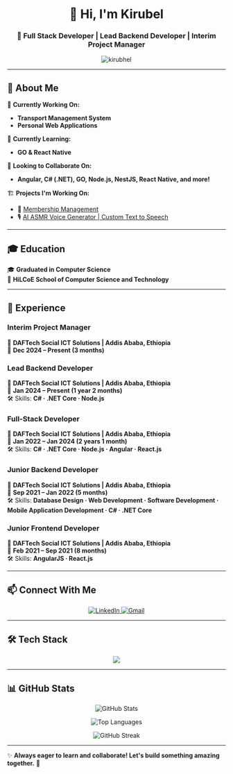 <h1 align="center">👋 Hi, I'm Kirubel</h1>
<h3 align="center">🚀 Full Stack Developer | Lead Backend Developer | Interim Project Manager</h3>

<p align="center">
  <img src="https://komarev.com/ghpvc/?username=kirubhel&label=Profile%20views&color=0e75b6&style=flat" alt="kirubhel" />
</p>

---

## 🚀 About Me  
🔭 **Currently Working On:**  
- **Transport Management System**  
- **Personal Web Applications**  

🌱 **Currently Learning:**  
- **GO & React Native**  

👯 **Looking to Collaborate On:**  
- **Angular, C# (.NET), GO, Node.js, NestJS, React Native, and more!**  

🏗️ **Projects I'm Working On:**  
- 🎫 [Membership Management](https://abizeermembership.com/)  
- 🎙️ [AI ASMR Voice Generator | Custom Text to Speech](https://www.asmrtts.com/)  

---

## 🎓 Education  
🎓 **Graduated in Computer Science**  
📍 **HiLCoE School of Computer Science and Technology**  

---

## 💼 Experience  

### **Interim Project Manager**  
📍 **DAFTech Social ICT Solutions | Addis Ababa, Ethiopia**  
📅 **Dec 2024 – Present (3 months)**  

### **Lead Backend Developer**  
📍 **DAFTech Social ICT Solutions | Addis Ababa, Ethiopia**  
📅 **Jan 2024 – Present (1 year 2 months)**  
🛠️ Skills: **C# · .NET Core · Node.js**  

### **Full-Stack Developer**  
📍 **DAFTech Social ICT Solutions | Addis Ababa, Ethiopia**  
📅 **Jan 2022 – Jan 2024 (2 years 1 month)**  
🛠️ Skills: **C# · .NET Core · Node.js · Angular · React.js**  

### **Junior Backend Developer**  
📍 **DAFTech Social ICT Solutions | Addis Ababa, Ethiopia**  
📅 **Sep 2021 – Jan 2022 (5 months)**  
🛠️ Skills: **Database Design · Web Development · Software Development · Mobile Application Development · C# · .NET Core**  

### **Junior Frontend Developer**  
📍 **DAFTech Social ICT Solutions | Addis Ababa, Ethiopia**  
📅 **Feb 2021 – Sep 2021 (8 months)**  
🛠️ Skills: **AngularJS · React.js**  

---

## 📫 Connect With Me  
<p align="center">
  <a href="https://linkedin.com/in/kirubel-gizaw-b8bab1244/" target="_blank">
    <img src="https://img.shields.io/badge/LinkedIn-0077B5?style=for-the-badge&logo=linkedin&logoColor=white" alt="LinkedIn"/>
  </a>
  <a href="mailto:kirub.hel@gmail.com">
    <img src="https://img.shields.io/badge/Gmail-D14836?style=for-the-badge&logo=gmail&logoColor=white" alt="Gmail"/>
  </a>
</p>

---

## 🛠️ Tech Stack  
<p align="center">
  <img src="https://skillicons.dev/icons?i=angular,react,nextjs,typescript,javascript,html,css,tailwind,bootstrap,nodejs,nestjs,python,cs,dotnet,postgres,mysql,mongodb,firebase,azure,docker" />
</p>

---

## 📊 GitHub Stats  
<p align="center">
  <img src="https://github-readme-stats.vercel.app/api?username=kirubhel&show_icons=true&theme=radical" alt="GitHub Stats" />
</p>

<p align="center">
  <img src="https://github-readme-stats.vercel.app/api/top-langs/?username=kirubhel&layout=compact&theme=radical" alt="Top Languages" />
</p>

<p align="center">
  <img src="https://github-readme-streak-stats.herokuapp.com/?user=kirubhel&theme=radical" alt="GitHub Streak" />
</p>

---

✨ **Always eager to learn and collaborate! Let's build something amazing together.** 🚀  
